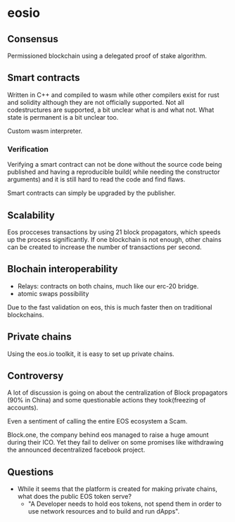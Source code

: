 # eosio

## Consensus

Permissioned blockchain using a delegated proof of stake algorithm.

## Smart contracts

Written in C++ and compiled to wasm while other compilers exist for rust and solidity although they are not officially supported. Not all codestructures are supported, a bit unclear what is and what not.
What state is permanent is a bit unclear too.

Custom wasm interpreter.

### Verification

Verifying a smart contract can not be done without the source code being published and having a reproducible build( while needing the constructor arguments) and it is still hard to read the code and find flaws.

Smart contracts can simply be upgraded by the publisher.

## Scalability

Eos procceses transactions by using 21 block propagators, which speeds up the process significantly. If one blockchain is not enough, other chains can be created to increase the number of transactions per second.

## Blochain interoperability

- Relays: contracts on both chains, much like our erc-20 bridge.
- atomic swaps possibility

Due to the fast validation on eos, this is much faster then on traditional blockchains.

## Private chains

Using the eos.io toolkit, it is easy to set up private chains.

## Controversy

A lot of discussion is going on about the centralization of Block propagators (90% in China) and some questionable actions they took(freezing of accounts).

Even a sentiment of calling the entire EOS ecosystem a Scam.

Block.one, the company behind eos managed to raise a huge amount during their ICO.
Yet they fail to deliver on some promises like withdrawing the announced decentralized facebook project.

## Questions

- While it seems that the platform is created for making private chains, what does the public EOS token serve?
  - "A Developer needs to hold eos tokens, not spend them in order to use network resources and to build and run dApps".
